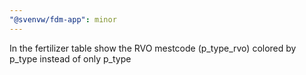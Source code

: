 ```yaml
---
"@svenvw/fdm-app": minor
---
```


In the fertilizer table show the RVO mestcode (p_type_rvo) colored by p_type instead of only p_type
